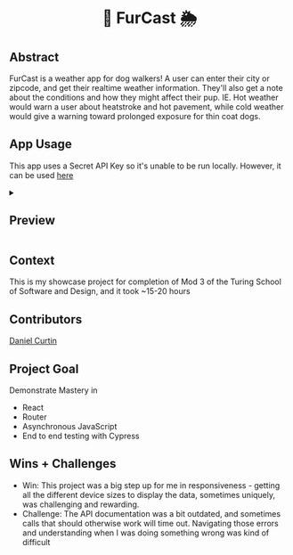 <h1 align=center>🐾 FurCast 🌦️</h1>

## Abstract
FurCast is a weather app for dog walkers! A user can enter their city or zipcode, and get their realtime weather information. They'll also get a note about the conditions and how they might affect their pup. IE. Hot weather would warn a user about heatstroke and hot pavement, while cold weather would give a warning toward prolonged exposure for thin coat dogs.

## App Usage
This app uses a Secret API Key so it's unable to be run locally. However, it can be used [here](https://danielcurtin.github.io/furcast/)

<details>
<summary> <h2>Preview</h2> </summary>
<br>

![image](https://user-images.githubusercontent.com/114776048/233811928-529ba42a-ecd5-4028-bb71-c97694bb73a4.png)

![image](https://user-images.githubusercontent.com/114776048/233811938-6cf4abdd-b664-4e48-a6a8-6e161c12123b.png)

</details>

## Context
This is my showcase project for completion of Mod 3 of the Turing School of Software and Design, and it took ~15-20 hours

## Contributors
[Daniel Curtin](https://www.github.com/danielcurtin)

## Project Goal
Demonstrate Mastery in 
- React
- Router
- Asynchronous JavaScript
- End to end testing with Cypress

## Wins + Challenges
- Win: This project was a big step up for me in responsiveness - getting all the different device sizes to display the data, sometimes uniquely, was challenging and rewarding.
- Challenge: The API documentation was a bit outdated, and sometimes calls that should otherwise work will time out. Navigating those errors and understanding when I was doing something wrong was kind of difficult
